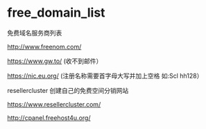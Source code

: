 # free_domain_list
免费域名服务商列表

http://www.freenom.com/

https://www.gw.to/ (收不到邮件）

https://nic.eu.org/ (注册名称需要首字母大写并加上空格 如:Scl hh128）

resellercluster 创建自己的免费空间分销网站

https://www.resellercluster.com/

http://cpanel.freehost4u.org/
